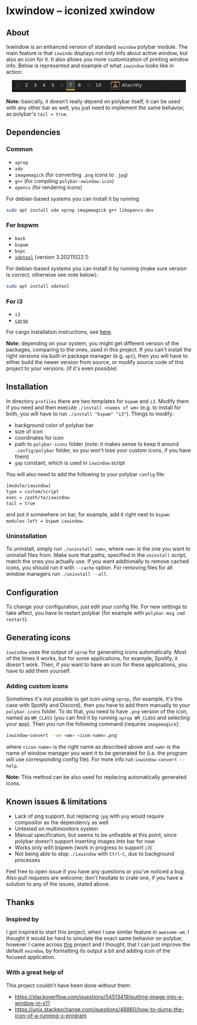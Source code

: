 # Ixwindow – iconized xwindow 

## About
Ixwindow is an enhanced version of standard `xwindow` polybar module. The main
feature is that `ixwindo` displays not only info about active window, but also 
an icon for it. It also allows you more customization of printing window info.
Below is represented and example of what `ixwindow` looks like in action:

<p align="center">
  <img src="examples/example.gif" alt="animated" />
</p>

**Note:** basically, it doesn't really depend on polybar itself, it can be used 
with any other bar as well, you just need to implement the same behavior,
as polybar's `tail = true`.


## Dependencies

### Common 
- `xprop`
- `xdo`
- `imagemagick` (for converting `.png` icons to `.jpg`)
- `g++` (for compiling `polybar-xwindow-icon`)
- `opencv` (for rendering icons)

For debian-based systems you can install it by running
```bash
sudo apt install xdo xprop imagemagick g++ libopencv-dev 
```

### For bspwm
- `bash`
- `bspwm`
- `bspc`
- [`xdotool`](https://github.com/jordansissel/xdotool) (version 3.20211022.1)

For debian-based systems you can install it by running (make sure version is
correct, otherwise see note below):
```bash
sudo apt install xdotool
```

### For i3
- `i3`
- [`cargo`](https://github.com/rust-lang/cargo)

For cargo installation instructions, see [here](https://github.com/rust-lang/cargo).


**Note:** depending on your system, you might get different version of the
packages, comparing to the ones, used in this project. If you can't install
the right versions via built-in package manager (e.g. `apt`), then you will 
have to either build the newer version from source, or modify source code of 
this project to your versions. (if it's even possible)


## Installation

In directory `profiles` there are two templates for `bspwm` and `i3`. Modify
them if you need and then execute `./install <names of wm>` (e.g. to install
for both, you will have to run `./install "bspwm" "i3"`). 
Things to modify:
- background color of polybar bar
- size of icon
- coordinates for icon
- path to `polybar-icons` folder (note: it makes sense to keep it 
around `.config/polybar` folder, so you won't lose your custom icons, 
if you have them)
- `gap` constant, which is used in `ixwindow` script 

You will also need to add the following to your polybar `config` file:

```dosini
[module/ixwindow]
type = custom/script
exec = /path/to/ixwindow
tail = true
```

and put it somewhere on bar, for example, add it right next to `bspwm`: 
`modules-left = bspwm ixwindow`.

### Uninstallation

To uninstall, simply run `./uninstall <wm>`, where `<wm>` is the one you want
to uninstall files from. Make sure that paths, specified in the `uninstall` 
script, match the ones you actually use. If you want additionally to remove 
cached icons, you should run it with `--cache` option. For removing files for
all window managers run `./uninstall --all`.

## Configuration

To change your configuration, just edit your config file. For new settings to
take affect, you have to restart polybar (for example with `polybar-msg cmd
restart`).

## Generating icons

`ixwindow` uses the output of `xprop` for generating icons automatically. 
Most of the times it works, but for some applications, for example, Spotify,
it doesn't work. Then, if you want to have an icon for these applications, you 
have to add them yourself. 

### Adding custom icons

Sometimes it's not possible to get icon using `xprop`, (for example, it's the 
case with Spotify and Discord), then you have to add them manually to your 
`polybar-icons` folder. To do that, you need to have `.png` version of the 
icon, named as `WM_CLASS` (you can find it by running `xprop WM_CLASS` and 
selecting your app). Then you run the following command (requires `imagemagick`): 
```bash
ixwindow-convert --wm <wm> <icon-name>.png
```
where `<icon-name>` is the right name as described above and `<wm>` is the
name of window manager you want it to be generated for (i.e. the program will
use corresponding config file). For more info run `ixwindow-convert --help`.

**Note:** This method can be also used for replacing automatically generated
icons.

## Known issues & limitations

- Lack of png support, but replacing `jpg` with `png` would require compositor 
as the dependency as well
- Untested on multimonitors system
- Manual specification, but seems to be unfixable at this point, since polybar 
doesn't support inserting images into bar for now
- Works only with bspwm (work in progress to support `i3`)
- Not being able to stop `./ixwindow` with `Ctrl-C`, due to background
  processes

Feel free to open issue if you have any questions or you've noticed a bug.
Also pull requests are welcome; don't hesitate to crate one, if you have a
solution to any of the issues, stated above.

## Thanks

### Inspired by

I got inspired to start this project, when I saw similar feature in
`awesome-wm`. I thought it would be hard to simulate the exact same behavior
on polybar, however I came across
[this](https://github.com/MateoNitro550/xxxwindowPolybarModule) project and I
thought, that I can just improve the default `xwindow`, by formatting its
output a bit and adding icon of the focused application.

### With a great help of

This project couldn't have been done without them:

- https://stackoverflow.com/questions/54513419/putting-image-into-a-window-in-x11
- https://unix.stackexchange.com/questions/48860/how-to-dump-the-icon-of-a-running-x-program

